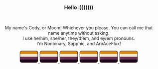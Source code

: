 <p align="center"><h3 align="center">Hello :)))))))</h3>
<br>
<p align="center">My name's Cody, or Moom! Whichever you please. You can call me that name anytime without asking.
<br> I use he/him, she/her, they/them, and ey/em pronouns.
<br>I'm Nonbinary, Sapphic, and AroAceFlux! </p>
<p align="center">
<a href="https://toyhou.se/21355465.my-tiny-pride-flags">
<img src="64471029_zreFhZ8TADlgytv.png" title="Non-binary Flag"> 
<img src="64471029_zreFhZ8TADlgytv.png">
<img src="64471029_zreFhZ8TADlgytv.png">
<img src="64471029_zreFhZ8TADlgytv.png">
<img src="64471029_zreFhZ8TADlgytv.png">
<img src="64471029_zreFhZ8TADlgytv.png"></a></p>

<!--
**Mimoomsa/Mimoomsa** is a ✨ _special_ ✨ repository because its `README.md` (this file) appears on your GitHub profile.

Here are some ideas to get you started:

- 🔭 I’m currently working on ...
- 🌱 I’m currently learning ...
- 👯 I’m looking to collaborate on ...
- 🤔 I’m looking for help with ...
- 💬 Ask me about ...
- 📫 How to reach me: ...
- 😄 Pronouns: ...
- ⚡ Fun fact: ...
-->
